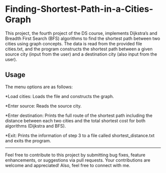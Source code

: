 # Finding-Shortest-Path-in-a-Cities-Graph

This project, the fourth project of the DS course, implements Dijkstra’s and Breadth First Search (BFS) algorithms to find the shortest path between two cities using graph concepts. The data is read from the provided file cities.txt, and the program constructs the shortest path between a given source city (input from the user) and a destination city (also input from the user).

Usage
---
The menu options are as follows:

*Load cities: Loads the file and constructs the graph.

*Enter source: Reads the source city.

*Enter destination: Prints the full route of the shortest path including the distance between each two cities and the total shortest cost for both algorithms (Dijkstra and BFS).

*Exit: Prints the information of step 3 to a file called shortest_distance.txt and exits the program.
***
Feel free to contribute to this project by submitting bug fixes, feature enhancements, or suggestions via pull requests. Your contributions are welcome and appreciated! Also, feel free to connect with me.
